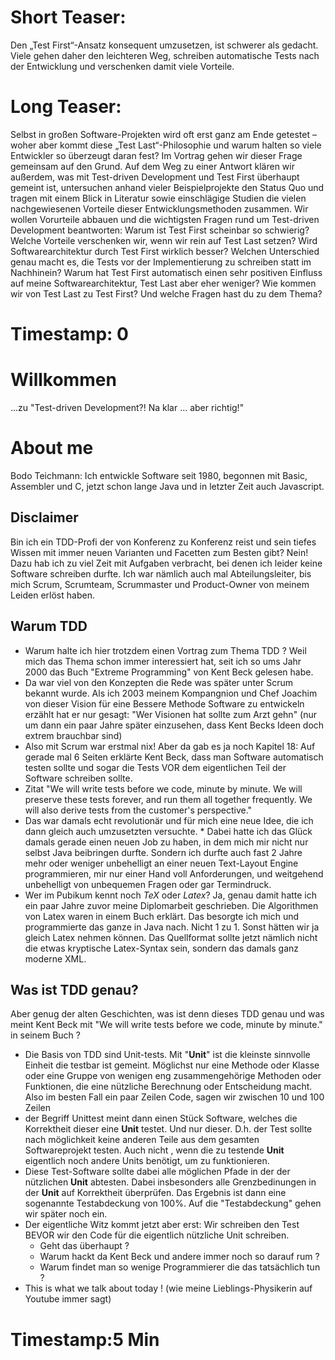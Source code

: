 # Short Teaser:
Den „Test First“-Ansatz konsequent umzusetzen, ist schwerer als gedacht. Viele gehen daher den leichteren Weg, schreiben automatische Tests nach der Entwicklung und verschenken damit viele Vorteile.
# Long Teaser:
Selbst in großen Software-Projekten wird oft erst ganz am Ende getestet – woher aber kommt diese „Test Last“-Philosophie und warum halten so viele Entwickler so überzeugt daran fest? 
Im Vortrag gehen wir dieser Frage gemeinsam auf den Grund. Auf dem Weg zu einer Antwort klären wir außerdem, was mit Test-driven Development und Test First überhaupt gemeint ist, untersuchen anhand vieler Beispielprojekte den Status Quo und tragen mit einem Blick in Literatur sowie einschlägige Studien die vielen nachgewiesenen Vorteile dieser Entwicklungsmethoden zusammen. Wir wollen Vorurteile abbauen und die wichtigsten Fragen rund um Test-driven Development beantworten: Warum ist Test First scheinbar so schwierig? Welche Vorteile verschenken wir, wenn wir rein auf Test Last setzen?  Wird Softwarearchitektur durch Test First wirklich besser? Welchen Unterschied genau macht es, die Tests vor der Implementierung zu schreiben statt im Nachhinein? Warum hat Test First automatisch einen sehr positiven Einfluss auf meine Softwarearchitektur, Test Last aber eher weniger?  Wie kommen wir von Test Last zu Test First? Und welche Fragen hast du zu dem Thema?  
# Timestamp: 0
# Willkommen
...zu "Test-driven Development?! Na klar … aber richtig!"
# About me
Bodo Teichmann: Ich entwickle Software seit 1980, begonnen mit Basic, Assembler und C, jetzt schon lange Java und in letzter Zeit auch Javascript.
## Disclaimer
Bin ich ein TDD-Profi der von Konferenz zu Konferenz reist und sein tiefes Wissen mit immer neuen Varianten und Facetten zum Besten gibt? Nein! Dazu hab ich zu viel Zeit mit Aufgaben verbracht, bei denen ich leider keine Software schreiben durfte. 
Ich war nämlich auch mal Abteilungsleiter, bis mich Scrum, Scrumteam, Scrummaster und Product-Owner von meinem Leiden erlöst haben. 
## Warum TDD
* Warum halte ich hier trotzdem einen Vortrag zum Thema TDD ? Weil mich das Thema schon immer interessiert hat, seit ich so ums Jahr 2000 das Buch "Extreme Programming" von Kent Beck gelesen habe. 
* Da war viel von den Konzepten die Rede was später unter Scrum bekannt wurde. Als ich 2003 meinem Kompangnion und Chef Joachim von dieser Vision für eine Bessere Methode Software zu entwickeln erzählt hat er nur gesagt: "Wer Visionen hat sollte zum Arzt gehn"  (nur um dann ein paar Jahre später einzusehen, dass Kent Becks Ideen doch extrem brauchbar sind)
* Also mit Scrum war erstmal nix! Aber da gab es ja noch Kapitel 18: Auf gerade mal 6 Seiten erklärte Kent Beck, dass man Software automatisch testen sollte und sogar die Tests VOR dem eigentlichen Teil der Software schreiben sollte.
* Zitat "We will write tests before we code, minute by minute. We will preserve these tests forever, and run them all together frequently. We will also derive tests from the customer's perspective."
* Das war damals echt revolutionär und für mich eine neue Idee, die ich dann gleich auch  umzusetzten versuchte. * Dabei hatte ich das Glück damals gerade einen neuen Job zu haben, in dem mich mir nicht nur selbst Java beibringen durfte. Sondern ich durfte auch fast 2 Jahre mehr oder weniger unbehelligt an einer neuen Text-Layout Engine programmieren, mir nur einer Hand voll Anforderungen, und weitgehend unbehelligt von unbequemen Fragen oder gar Termindruck. 
* Wer im Pubikum kennt noch *TeX* oder *Latex*? Ja, genau damit hatte ich ein paar Jahre zuvor meine Diplomarbeit geschrieben. Die Algorithmen von Latex waren in einem Buch erklärt. Das besorgte ich mich und programmierte das ganze in Java nach. Nicht 1 zu 1. Sonst hätten wir ja gleich Latex nehmen können. Das Quellformat sollte jetzt nämlich nicht die etwas kryptische Latex-Syntax sein, sondern das damals ganz moderne XML. 
## Was ist TDD genau?
Aber genug der alten Geschichten, was ist denn dieses TDD genau und was meint Kent Beck mit  "We will write tests before we code, minute by minute." in seinem Buch ?
* Die Basis von TDD sind Unit-tests. Mit "**Unit**" ist die kleinste sinnvolle Einheit die testbar ist gemeint. Möglichst nur eine Methode oder Klasse oder   eine Gruppe von wenigen eng zusammengehörige Methoden oder Funktionen, die eine nützliche Berechnung oder Entscheidung macht.  Also im besten Fall ein paar Zeilen Code, sagen wir zwischen 10 und 100 Zeilen   
* der Begriff Unittest meint dann einen Stück Software, welches die Korrektheit dieser eine **Unit** testet. Und nur dieser. D.h. der Test sollte nach möglichkeit keine anderen Teile aus dem gesamten Softwareprojekt testen. Auch nicht , wenn die zu testende **Unit** eigentlich noch andere Units benötigt, um zu funktionieren. 
* Diese Test-Software sollte dabei alle möglichen Pfade in der der nützlichen **Unit** abtesten. Dabei insbesonders alle Grenzbedinungen in der **Unit** auf Korrektheit überprüfen. Das Ergebnis ist dann eine sogenannte Testabdeckung von 100%. Auf die "Testabdeckung" gehen wir später noch ein.
* Der eigentliche Witz kommt jetzt aber erst: Wir schreiben den Test BEVOR wir den Code für die eigentlich nützliche Unit schreiben. 
    * Geht das überhaupt ?
    * Warum hackt da Kent Beck und andere immer noch so darauf rum ?
    * Warum findet man so wenige Programmierer die das tatsächlich tun ?
* This is what we talk about today ! (wie meine Lieblings-Physikerin auf Youtube immer sagt)
# Timestamp:5 Min








